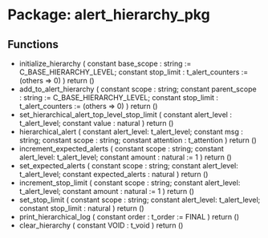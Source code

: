 # Package: alert_hierarchy_pkg
## Functions
- initialize_hierarchy <font id="function_arguments">(      constant base_scope : string := C_BASE_HIERARCHY_LEVEL;
      constant stop_limit : t_alert_counters := (others => 0)
    )</font> <font id="function_return">return ()</font>
- add_to_alert_hierarchy <font id="function_arguments">(    constant scope : string;
    constant parent_scope : string := C_BASE_HIERARCHY_LEVEL;
    constant stop_limit : t_alert_counters := (others => 0)
    )</font> <font id="function_return">return ()</font>
- set_hierarchical_alert_top_level_stop_limit <font id="function_arguments">(    constant alert_level : t_alert_level;
    constant value : natural
    )</font> <font id="function_return">return ()</font>
- hierarchical_alert <font id="function_arguments">(    constant alert_level: t_alert_level;
    constant msg : string;
    constant scope : string;
    constant attention : t_attention
    )</font> <font id="function_return">return ()</font>
- increment_expected_alerts <font id="function_arguments">(    constant scope : string;
    constant alert_level: t_alert_level;
    constant amount : natural := 1
    )</font> <font id="function_return">return ()</font>
- set_expected_alerts <font id="function_arguments">(    constant scope : string;
    constant alert_level: t_alert_level;
    constant expected_alerts : natural
    )</font> <font id="function_return">return ()</font>
- increment_stop_limit <font id="function_arguments">(    constant scope : string;
    constant alert_level: t_alert_level;
    constant amount : natural := 1
    )</font> <font id="function_return">return ()</font>
- set_stop_limit <font id="function_arguments">(    constant scope : string;
    constant alert_level: t_alert_level;
    constant stop_limit : natural
    )</font> <font id="function_return">return ()</font>
- print_hierarchical_log <font id="function_arguments">(    constant order : t_order := FINAL
  )</font> <font id="function_return">return ()</font>
- clear_hierarchy <font id="function_arguments">(    constant VOID : t_void
  )</font> <font id="function_return">return ()</font>
